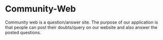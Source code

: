 # Community-Web
Community web is a question/answer site. The purpose of our application is that people can post their doubts/query on our website and also answer the posted questions. 
